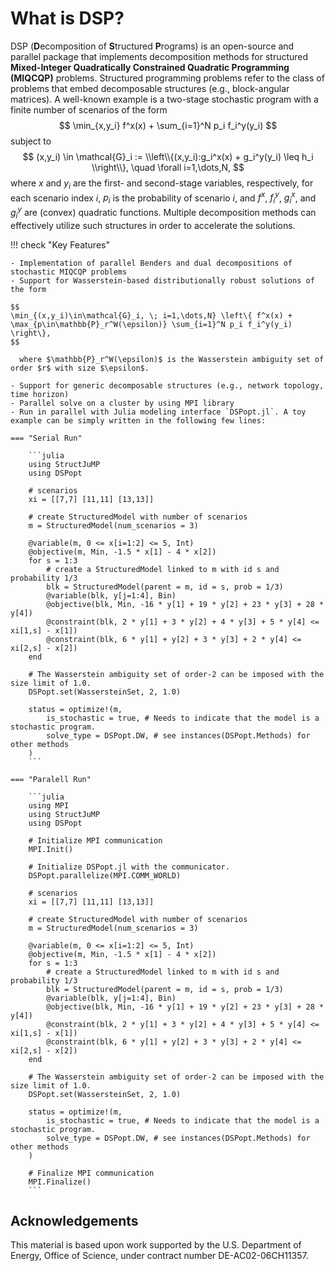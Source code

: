 # What is DSP?

DSP (**D**ecomposition of **S**tructured **P**rograms) is an open-source and parallel package that implements decomposition
methods for structured **Mixed-Integer Quadratically Constrained Quadratic Programming (MIQCQP)** problems.
Structured programming problems refer to the class of problems that embed decomposable structures (e.g., block-angular matrices).
A well-known example is a two-stage stochastic program with a finite number of scenarios of the form
$$
\min_{x,y_i} f^x(x) + \sum_{i=1}^N p_i f_i^y(y_i)
$$
subject to
$$
(x,y_i) \in \mathcal{G}_i := \\left\\{(x,y_i):g_i^x(x) + g_i^y(y_i) \leq h_i \\right\\}, \quad \forall i=1,\dots,N,
$$
where $x$ and $y_i$ are the first- and second-stage variables, respectively, for each scenario index $i$, $p_i$ is the probability of scenario $i$, and $f^x$, $f_i^y$, $g_i^x$, and $g_i^y$ are (convex) quadratic functions.
Multiple decomposition methods can effectively utilize such structures in order to accelerate the solutions.

!!! check "Key Features"

    - Implementation of parallel Benders and dual decompositions of stochastic MIQCQP problems
    - Support for Wasserstein-based distributionally robust solutions of the form

    $$
    \min_{(x,y_i)\in\mathcal{G}_i, \; i=1,\dots,N} \left\{ f^x(x) + \max_{p\in\mathbb{P}_r^W(\epsilon)} \sum_{i=1}^N p_i f_i^y(y_i) \right\},
    $$

      where $\mathbb{P}_r^W(\epsilon)$ is the Wasserstein ambiguity set of order $r$ with size $\epsilon$.

    - Support for generic decomposable structures (e.g., network topology, time horizon)
    - Parallel solve on a cluster by using MPI library
    - Run in parallel with Julia modeling interface `DSPopt.jl`. A toy example can be simply written in the following few lines:

    === "Serial Run"

        ```julia
        using StructJuMP
        using DSPopt

        # scenarios
        xi = [[7,7] [11,11] [13,13]]

        # create StructuredModel with number of scenarios
        m = StructuredModel(num_scenarios = 3)

        @variable(m, 0 <= x[i=1:2] <= 5, Int)
        @objective(m, Min, -1.5 * x[1] - 4 * x[2])
        for s = 1:3
            # create a StructuredModel linked to m with id s and probability 1/3
            blk = StructuredModel(parent = m, id = s, prob = 1/3)
            @variable(blk, y[j=1:4], Bin)
            @objective(blk, Min, -16 * y[1] + 19 * y[2] + 23 * y[3] + 28 * y[4])
            @constraint(blk, 2 * y[1] + 3 * y[2] + 4 * y[3] + 5 * y[4] <= xi[1,s] - x[1])
            @constraint(blk, 6 * y[1] + y[2] + 3 * y[3] + 2 * y[4] <= xi[2,s] - x[2])
        end

        # The Wasserstein ambiguity set of order-2 can be imposed with the size limit of 1.0.
        DSPopt.set(WassersteinSet, 2, 1.0)

        status = optimize!(m, 
            is_stochastic = true, # Needs to indicate that the model is a stochastic program.
            solve_type = DSPopt.DW, # see instances(DSPopt.Methods) for other methods
        )
        ```

    === "Paralell Run"

        ```julia
        using MPI
        using StructJuMP
        using DSPopt

        # Initialize MPI communication
        MPI.Init()

        # Initialize DSPopt.jl with the communicator.
        DSPopt.parallelize(MPI.COMM_WORLD)

        # scenarios
        xi = [[7,7] [11,11] [13,13]]

        # create StructuredModel with number of scenarios
        m = StructuredModel(num_scenarios = 3)

        @variable(m, 0 <= x[i=1:2] <= 5, Int)
        @objective(m, Min, -1.5 * x[1] - 4 * x[2])
        for s = 1:3
            # create a StructuredModel linked to m with id s and probability 1/3
            blk = StructuredModel(parent = m, id = s, prob = 1/3)
            @variable(blk, y[j=1:4], Bin)
            @objective(blk, Min, -16 * y[1] + 19 * y[2] + 23 * y[3] + 28 * y[4])
            @constraint(blk, 2 * y[1] + 3 * y[2] + 4 * y[3] + 5 * y[4] <= xi[1,s] - x[1])
            @constraint(blk, 6 * y[1] + y[2] + 3 * y[3] + 2 * y[4] <= xi[2,s] - x[2])
        end

        # The Wasserstein ambiguity set of order-2 can be imposed with the size limit of 1.0.
        DSPopt.set(WassersteinSet, 2, 1.0)

        status = optimize!(m, 
            is_stochastic = true, # Needs to indicate that the model is a stochastic program.
            solve_type = DSPopt.DW, # see instances(DSPopt.Methods) for other methods
        )

        # Finalize MPI communication
        MPI.Finalize()
        ```

## Acknowledgements

This material is based upon work supported by the U.S. Department of Energy, Office of Science, under contract number DE-AC02-06CH11357.
